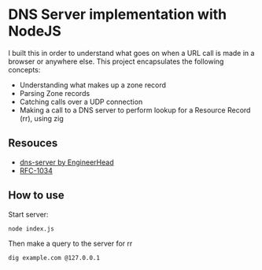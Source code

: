 # DNS Server implementation with NodeJS

I built this in order to understand what goes on when a URL call is made in a browser or anywhere else. This project encapsulates the following concepts:

- Understanding what makes up a zone record
- Parsing Zone records
- Catching calls over a UDP connection
- Making a call to a DNS server to perform lookup for a Resource Record (rr), using zig

## Resouces

- [dns-server by EngineerHead](https://engineerhead.github.io/dns-server/)
- [RFC-1034](https://datatracker.ietf.org/doc/html/rfc1035)

## How to use

Start server:

```bash
node index.js
```

Then make a query to the server for rr

```bash
dig example.com @127.0.0.1
```
